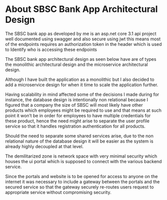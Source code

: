 # About SBSC Bank App Architectural Design

The SBSC bank app as developed by me is an asp.net core 3.1 api project well documented using swagger and also secure using jwt this means most of the endpoints requires an authorization token in the header which is used to Identify who is accessing these endpoints 

The SBSC bank app architectural design as seen below have are of types the monolithic architectural design and the microservice architectural design.

Although I have built the application as a monolithic but I also decided to add a microservice design for when it time to scale the application further.

Having scalability in mind affected some of the decisions I made during for instance, the database design is intentionally non relational because I figured that a company the size of SBSC will most likely have other products which employees might be required to use and that means at such point it won’t be in order for employees to have multiple credentials for these product, hence the need might arise to separate the user profile service so that it handles registration authentication for all products.

Should the need to separate some shared services arise, due to the non relational nature of the database design it will be easier as the system is already highly decoupled at that level.

The demilitarized zone is network space with very minimal security which houses the ui portal which is supposed to connect with the various backend service.

 Since the portals and website is to be opened for access to anyone on the internet it was necessary to include a gateway between the portals and the secured service so that the gateway securely re-routes users request to appropriate service without compromising security.
